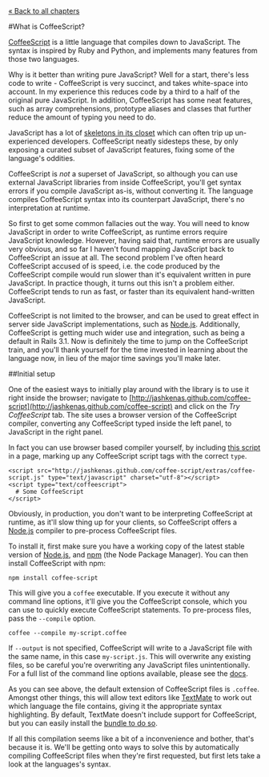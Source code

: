 <div class="back"><a href="index.html">&laquo; Back to all chapters</a></div>

#What is CoffeeScript?

[CoffeeScript](http://coffeescript.org) is a little language that compiles down to JavaScript. The syntax is inspired by Ruby and Python, and implements many features from those two languages. 

Why is it better than writing pure JavaScript? Well for a start, there's less code to write - CoffeeScript is very succinct, and takes white-space into account. In my experience this reduces code by a third to a half of the original pure JavaScript. In addition, CoffeeScript has some neat features, such as array comprehensions, prototype aliases and classes that further reduce the amount of typing you need to do. 

JavaScript has a lot of [skeletons in its closet](http://bonsaiden.github.com/JavaScript-Garden/) which can often trip up un-experienced developers. CoffeeScript neatly sidesteps these, by only exposing a curated subset of JavaScript features, fixing some of the language's oddities. 

CoffeeScript is *not* a superset of JavaScript, so although you can use external JavaScript libraries from inside CoffeeScript, you'll get syntax errors if you compile JavaScript as-is, without converting it. The language compiles CoffeeScript syntax into its counterpart JavaScript, there's no interpretation at runtime. 

So first to get some common fallacies out the way. You will need to know JavaScript in order to write CoffeeScript, as runtime errors require JavaScript knowledge. However, having said that, runtime errors are usually very obvious, and so far I haven't found mapping JavaScript back to CoffeeScript an issue at all. The second problem I've often heard CoffeeScript accused of is speed, i.e. the code produced by the CoffeeScript compile would run slower than it's equivalent written in pure JavaScript. In practice though, it turns out this isn't a problem either. CoffeeScript tends to run as fast, or faster than its equivalent hand-written JavaScript.

CoffeeScript is not limited to the browser, and can be used to great effect in server side JavaScript implementations, such as [Node.js](http://nodejs.org/).   Additionally, CoffeeScript is getting much wider use and integration, such as being a default in Rails 3.1. Now is definitely the time to jump on the CoffeeScript train, and you'll thank yourself for the time invested in learning about the language now, in lieu of the major time savings you'll make later. 

##Initial setup

One of the easiest ways to initially play around with the library is to use it right inside the browser; navigate to [http://jashkenas.github.com/coffee-script](http://jashkenas.github.com/coffee-script) and click on the *Try CoffeeScript* tab. The site uses a browser version of the CoffeeScript compiler, converting any CoffeeScript typed inside the left panel, to JavaScript in the right panel.

In fact you can use browser based compiler yourself, by including [this script](http://jashkenas.github.com/coffee-script/extras/coffee-script.js) in a page, marking up any CoffeeScript script tags with the correct `type`.

<span class="noconvert"></span>

    <script src="http://jashkenas.github.com/coffee-script/extras/coffee-script.js" type="text/javascript" charset="utf-8"></script>
    <script type="text/coffeescript">
      # Some CoffeeScript
    </script>
    
Obviously, in production, you don't want to be interpreting CoffeeScript at runtime, as it'll slow thing up for your clients, so CoffeeScript offers a [Node.js](http://nodejs.org) compiler to pre-process CoffeeScript files.

To install it, first make sure you have a working copy of the latest stable version of [Node.js](http://nodejs.org), and [npm](http://npmjs.org/) (the Node Package Manager). You can then install CoffeeScript with npm:

<span class="noconvert"></span>

    npm install coffee-script
    
This will give you a `coffee` executable. If you execute it without any command line options, it'll give you the CoffeeScript console, which you can use to quickly execute CoffeeScript statements. To pre-process files, pass the `--compile` option.

<span class="noconvert"></span>

    coffee --compile my-script.coffee
    
If `--output` is not specified, CoffeeScript will write to a JavaScript file with the same name, in this case `my-script.js`. This will overwrite any existing files, so be careful you're overwriting any JavaScript files unintentionally. For a full list of the command line options available, please see the [docs](http://coffeescript.org).

As you can see above, the default extension of CoffeeScript files is `.coffee`. Amongst other things, this will allow text editors like [TextMate](http://macromates.com/) to work out which language the file contains, giving it the appropriate syntax highlighting. By default, TextMate doesn't include support for CoffeeScript, but you can easily install the [bundle to do so](https://github.com/jashkenas/coffee-script-tmbundle).

If all this compilation seems like a bit of a inconvenience and bother, that's because it is. We'll be getting onto ways to solve this by automatically compiling CoffeeScript files when they're first requested, but first lets take a look at the languages's syntax. 